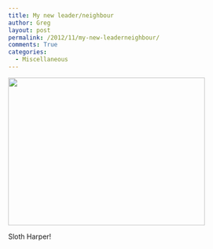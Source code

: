 ```yaml
---
title: My new leader/neighbour
author: Greg
layout: post
permalink: /2012/11/my-new-leaderneighbour/
comments: True
categories:
  - Miscellaneous
---
```

[<img class="alignnone size-full wp-image-1222" title="sloth harper" src="http://gregology.net/wp-content/uploads/2012/11/sloth-harper.gif" alt="" width="400" height="300" />][1]

Sloth Harper!

 [1]: http://gregology.net/wp-content/uploads/2012/11/sloth-harper.gif